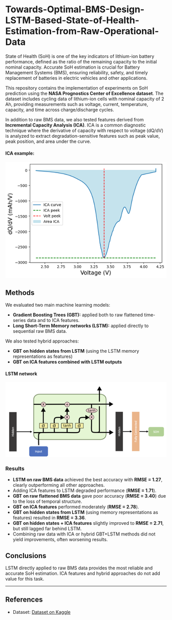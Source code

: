 # Towards-Optimal-BMS-Design-LSTM-Based-State-of-Health-Estimation-from-Raw-Operational-Data

State of Health (SoH) is one of the key indicators of lithium-ion battery performance, defined as the ratio of the remaining capacity to the initial nominal capacity. Accurate SoH estimation is crucial for Battery Management Systems (BMS), ensuring reliability, safety, and timely replacement of batteries in electric vehicles and other applications.

This repository contains the implementation of experiments on SoH prediction using the **NASA Prognostics Center of Excellence dataset**. The dataset includes cycling data of lithium-ion cells with nominal capacity of 2 Ah, providing measurements such as voltage, current, temperature, capacity, and time across charge/discharge cycles. 

In addition to raw BMS data, we also tested features derived from **Incremental Capacity Analysis (ICA)**. ICA is a common diagnostic technique where the derivative of capacity with respect to voltage (dQ/dV) is analyzed to extract degradation-sensitive features such as peak value, peak position, and area under the curve.

#### ICA example:

![ICA example](images/ica_example.png)

## Methods  
We evaluated two main machine learning models:  
- **Gradient Boosting Trees (GBT):** applied both to raw flattened time-series data and to ICA features.  
- **Long Short-Term Memory networks (LSTM):** applied directly to sequential raw BMS data.  

We also tested hybrid approaches:  
- **GBT on hidden states from LSTM** (using the LSTM memory representations as features)  
- **GBT on ICA features combined with LSTM outputs**

#### LSTM network

![LSTM network](images/lstm1.png)


### Results
- **LSTM on raw BMS data** achieved the best accuracy with **RMSE = 1.27**, clearly outperforming all other approaches.  
- Adding ICA features to LSTM degraded performance (**RMSE = 1.71**).  
- **GBT on raw flattened BMS data** gave poor accuracy (**RMSE = 3.40**) due to the loss of temporal structure.  
- **GBT on ICA features** performed moderately (**RMSE = 2.78**).  
- **GBT on hidden states from LSTM** (using memory representations as features) resulted in **RMSE = 3.36**.  
- **GBT on hidden states + ICA features** slightly improved to **RMSE = 2.71**, but still lagged far behind LSTM.  
- Combining raw data with ICA or hybrid GBT+LSTM methods did not yield improvements, often worsening results.  

## Conclusions
 LSTM directly applied to raw BMS data provides the most reliable and accurate SoH estimation. ICA features and hybrid approaches do not add value for this task.

---

## References
- Dataset: [Dataset on Kaggle](https://www.kaggle.com/datasets/patrickfleith/nasa-battery-dataset)  
